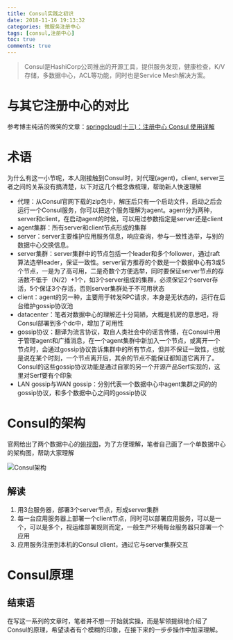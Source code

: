 ```yaml
---
title: Consul实践之初识
date: 2018-11-16 19:13:32
categories: 微服务注册中心
tags: [consul,注册中心]
toc: true
comments: true
---
```


>Consul是HashiCorp公司推出的开源工具，提供服务发现，健康检查，K/V存储，多数据中心，ACL等功能，同时也是Service Mesh解决方案。

# 与其它注册中心的对比
参考博主纯洁的微笑的文章：[springcloud(十三)：注册中心 Consul 使用详解](http://www.ityouknow.com/springcloud/2018/07/20/spring-cloud-consul.html)

# 术语
为什么有这一小节呢，本人刚接触到Consul时，对代理(agent)，client, server三者之间的关系没有搞清楚，以下对这几个概念做梳理，帮助新人快速理解

* 代理：从Consul官网下载的zip包中，解压后只有一个启动文件，启动之后会运行一个Consul服务，你可以把这个服务理解为agent。agent分为两种，server和client，在启动agent的时候，可以用过参数指定是server还是client
* agent集群：所有server和client节点形成的集群
* server：server主要维护应用服务信息，响应查询，参与一致性选举，与别的数据中心交换信息。
* server集群：server集群中的节点包括一个leader和多个follower，通过raft算法选举leader，保证一致性。server官方推荐的个数是一个数据中心有3或5个节点，一是为了高可用，二是奇数个方便选举，同时要保证server节点的存活数不低于（N/2）+1个，如3个server组成的集群，必须保证2个server存活，5个保证3个存活，否则server集群处于不可用状态
* client：agent的另一种，主要用于转发RPC请求，本身是无状态的，运行在后台维护gossip协议池
* datacenter：笔者对数据中心的理解还十分简陋，大概是机房的意思吧，将Consul部署到多个dc中，增加了可用性
* gossip协议：翻译为流言协议，取自人类社会中的谣言传播，在Consul中用于管理agent和广播消息，在一个agent集群中新加入一个节点，或离开一个节点时，会通过gossip协议告诉集群中的所有节点，但并不保证一致性，也就是说在某个时刻，一个节点离开后，其余的节点不能保证都知道它离开了。Consul的这些gossip协议功能是通过自家的另一个开源产品Serf实现的，这里对Serf要有个印象
* LAN gossip与WAN gossip：分别代表一个数据中心中agent集群之间的的gossip协议，和多个数据中心之间的gossip协议


# Consul的架构

官网给出了两个数据中心的[俯视图](https://www.consul.io/docs/internals/architecture.html)，为了方便理解，笔者自己画了一个单数据中心的架构图，帮助大家理解

![Consul架构](https://ws2.sinaimg.cn/large/006tNbRwly1fxlh3wc72cj30mh0glwf0.jpg)

## 解读

1. 用3台服务器，部署3个server节点，形成server集群
2. 每一台应用服务器上部署一个client节点，同时可以部署应用服务，可以是一个，可以是多个，视运维部署规则而定，一般生产环境每台服务器只部署一个应用
3. 应用服务注册到本机的Consul client，通过它与server集群交互

# Consul原理

## 结束语

在写这一系列的文章时，笔者并不想一开始就实操，而是挈领提纲地介绍了Consul的原理，希望读者有个模糊的印象，在接下来的一步步操作中加深理解。
